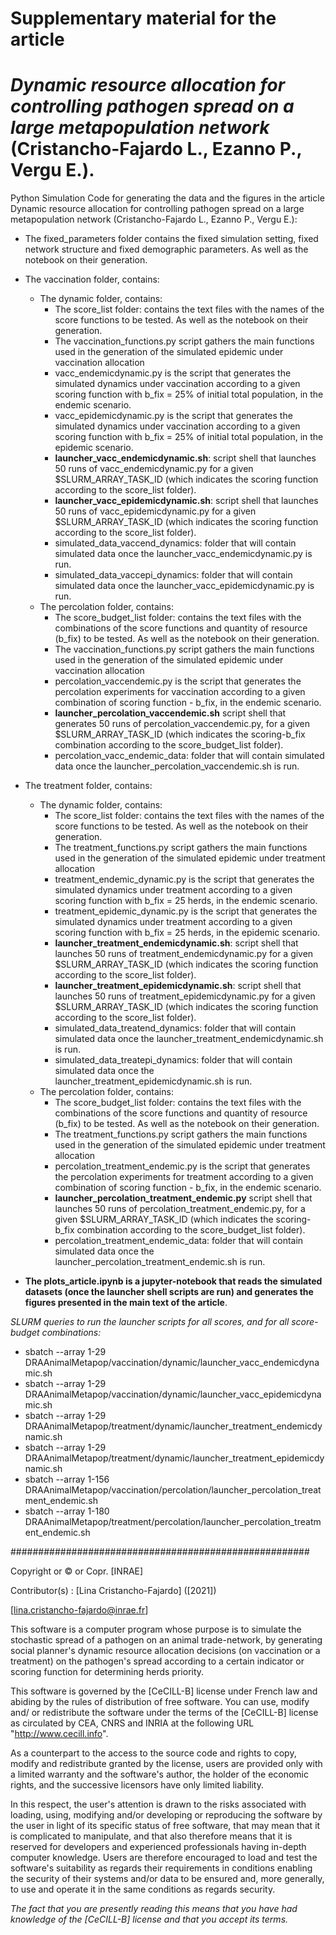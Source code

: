 # Supplementary material for the article
# *Dynamic resource allocation for controlling pathogen spread on a large metapopulation network* (Cristancho-Fajardo L., Ezanno P., Vergu E.).
Python Simulation Code for generating the data and the figures in the article Dynamic resource allocation for controlling pathogen spread on a large metapopulation network (Cristancho-Fajardo L., Ezanno P., Vergu E.):

- The fixed_parameters folder contains the fixed simulation setting, fixed network structure and fixed demographic parameters. As well as the notebook on their generation. 

- The vaccination folder, contains:

  - The dynamic folder, contains:
    - The score_list folder: contains the text files with the names of the score functions to be tested. As well as the notebook on their generation. 
    - The vaccination_functions.py script gathers the main functions used in the generation of the simulated epidemic under vaccination allocation
    - vacc_endemicdynamic.py is the script that generates the simulated dynamics under vaccination according to a given scoring function with b_fix = 25\% of initial total population, in the endemic scenario.
    - vacc_epidemicdynamic.py is the script that generates the simulated dynamics under vaccination according to a given scoring function with b_fix = 25\% of initial total population, in the epidemic scenario.
    - **launcher_vacc_endemicdynamic.sh**: script shell that launches 50 runs of vacc_endemicdynamic.py for a given $SLURM_ARRAY_TASK_ID (which indicates the scoring function according to the score_list folder).
    - **launcher_vacc_epidemicdynamic.sh**: script shell that launches 50 runs of vacc_epidemicdynamic.py for a given $SLURM_ARRAY_TASK_ID (which indicates the scoring function according to the score_list folder). 
    - simulated_data_vaccend_dynamics: folder that will contain simulated data once the launcher_vacc_endemicdynamic.py is run.
    - simulated_data_vaccepi_dynamics: folder that will contain simulated data once the launcher_vacc_epidemicdynamic.py is run.
  - The percolation folder, contains:
    - The score_budget_list folder: contains the text files with the combinations of the score functions and quantity of resource (b_fix) to be tested. 
      As well as the notebook on their generation. 
    - The vaccination_functions.py script gathers the main functions used in the generation of the simulated epidemic under vaccination allocation
    - percolation_vaccendemic.py is the script that generates the percolation experiments for vaccination according to a given combination of scoring function - b_fix, in the endemic scenario.
    - **launcher_percolation_vaccendemic.sh** script shell that generates 50 runs of percolation_vaccendemic.py, for a given $SLURM_ARRAY_TASK_ID (which indicates the scoring-b_fix combination according to the score_budget_list folder).
    - percolation_vacc_endemic_data: folder that will contain simulated data once the launcher_percolation_vaccendemic.sh is run.
    
- The treatment folder, contains:

  - The dynamic folder, contains:
      - The score_list folder: contains the text files with the names of the score functions to be tested. As well as the notebook on their generation. 
      - The treatment_functions.py script gathers the main functions used in the generation of the simulated epidemic under treatment allocation
      - treatment_endemic_dynamic.py is the script that generates the simulated dynamics under treatment according to a given scoring function with b_fix = 25 herds, in the endemic scenario.
      - treatment_epidemic_dynamic.py is the script that generates the simulated dynamics under treatment according to a given scoring function with b_fix = 25 herds, in the epidemic scenario.
    - **launcher_treatment_endemicdynamic.sh**: script shell that launches 50 runs of treatment_endemicdynamic.py for a given $SLURM_ARRAY_TASK_ID (which indicates the scoring function according to the score_list folder).
    - **launcher_treatment_epidemicdynamic.sh**: script shell that launches 50 runs of treatment_epidemicdynamic.py for a given $SLURM_ARRAY_TASK_ID (which indicates the scoring function according to the score_list folder). 
    - simulated_data_treatend_dynamics: folder that will contain simulated data once the launcher_treatment_endemicdynamic.sh is run.
    - simulated_data_treatepi_dynamics: folder that will contain simulated data once the launcher_treatment_epidemicdynamic.sh is run.
  - The percolation folder, contains:
      - The score_budget_list folder: contains the text files with the combinations of the score functions and quantity of resource (b_fix) to be tested. 
        As well as the notebook on their generation. 
      - The treatment_functions.py script gathers the main functions used in the generation of the simulated epidemic under treatment allocation
      - percolation_treatment_endemic.py is the script that generates the percolation experiments for treatment according to a given combination of scoring function - b_fix, in the endemic scenario.
      - **launcher_percolation_treatment_endemic.py** script shell that launches 50 runs of percolation_treatment_endemic.py, for a given $SLURM_ARRAY_TASK_ID (which indicates the scoring-b_fix combination according to the score_budget_list folder).
      -  percolation_treatment_endemic_data: folder that will contain simulated data once the launcher_percolation_treatment_endemic.sh is run.
   
-  **The plots_article.ipynb is a jupyter-notebook that reads the simulated datasets (once the launcher shell scripts are run) and generates the figures presented in the main text of the article**.

*SLURM queries to run the launcher scripts for all scores, and for all score-budget combinations:*

- sbatch --array 1-29 DRAAnimalMetapop/vaccination/dynamic/launcher_vacc_endemicdynamic.sh
- sbatch --array 1-29 DRAAnimalMetapop/vaccination/dynamic/launcher_vacc_epidemicdynamic.sh
- sbatch --array 1-29 DRAAnimalMetapop/treatment/dynamic/launcher_treatment_endemicdynamic.sh
- sbatch --array 1-29 DRAAnimalMetapop/treatment/dynamic/launcher_treatment_epidemicdynamic.sh
- sbatch --array 1-156 DRAAnimalMetapop/vaccination/percolation/launcher_percolation_treatment_endemic.sh
- sbatch --array 1-180 DRAAnimalMetapop/treatment/percolation/launcher_percolation_treatment_endemic.sh

######################################################


Copyright or © or Copr. [INRAE]

Contributor(s) : [Lina Cristancho-Fajardo]  ([2021])

[lina.cristancho-fajardo@inrae.fr]

This software is a computer program whose purpose is to simulate the stochastic spread of a pathogen on an animal trade-network, by generating social planner's dynamic resource allocation decisions (on vaccination or a treatment) on the pathogen's spread according to a certain indicator or scoring function for determining herds priority. 

This software is governed by the [CeCILL-B] license under French law and
abiding by the rules of distribution of free software.  You can  use, 
modify and/ or redistribute the software under the terms of the [CeCILL-B]
license as circulated by CEA, CNRS and INRIA at the following URL
"http://www.cecill.info". 

As a counterpart to the access to the source code and  rights to copy,
modify and redistribute granted by the license, users are provided only
with a limited warranty  and the software's author,  the holder of the
economic rights,  and the successive licensors  have only  limited
liability. 

In this respect, the user's attention is drawn to the risks associated
with loading,  using,  modifying and/or developing or reproducing the
software by the user in light of its specific status of free software,
that may mean  that it is complicated to manipulate,  and  that  also
therefore means  that it is reserved for developers  and  experienced
professionals having in-depth computer knowledge. Users are therefore
encouraged to load and test the software's suitability as regards their
requirements in conditions enabling the security of their systems and/or 
data to be ensured and,  more generally, to use and operate it in the 
same conditions as regards security. 

*The fact that you are presently reading this means that you have had
knowledge of the [CeCILL-B] license and that you accept its terms.*
